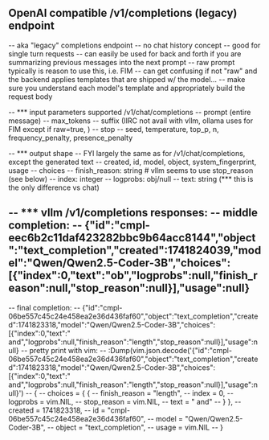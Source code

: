 ## OpenAI compatible /v1/completions (legacy) endpoint

-- aka "legacy" completions endpoint
-- no chat history concept
--   good for single turn requests
--   can easily be used for back and forth if you are summarizing previous messages into the next prompt
-- raw prompt typically is reason to use this, i.e. FIM
-- can get confusing if not "raw" and the backend applies templates that are shipped w/ the model...
--   make sure you understand each model's template and appropriately build the request body

-- *** input parameters supported /v1/chat/completions
-- prompt (entire message)
-- max_tokens
-- suffix (IIRC not avail with vllm, ollama uses for FIM except if raw=true, )
-- stop
-- seed, temperature, top_p, n, frequency_penalty, presence_penalty

-- *** output shape
--   FYI largely the same as for /v1/chat/completions, except the generated text
--  created, id, model, object, system_fingerprint, usage
--  choices
--    finish_reason: string  # vllm seems to use stop_reason (see below)
--    index: integer
--    logprobs: obj/null
--    text: string    (*** this is the only difference vs chat)

-- *** vllm /v1/completions responses:
--  middle completion:
--   {"id":"cmpl-eec6b2c11daf423282bbc9b64acc8144","object":"text_completion","created":1741824039,"model":"Qwen/Qwen2.5-Coder-3B","choices":[{"index":0,"text":"ob","logprobs":null,"finish_reason":null,"stop_reason":null}],"usage":null}
--
--  final completion:
--   {"id":"cmpl-06be557c45c24e458ea2e36d436faf60","object":"text_completion","created":1741823318,"model":"Qwen/Qwen2.5-Coder-3B","choices":[{"index":0,"text":" and","logprobs":null,"finish_reason":"length","stop_reason":null}],"usage":null}
--    pretty print with vim:
--    :Dump(vim.json.decode('{"id":"cmpl-06be557c45c24e458ea2e36d436faf60","object":"text_completion","created":1741823318,"model":"Qwen/Qwen2.5-Coder-3B","choices":[{"index":0,"text":" and","logprobs":null,"finish_reason":"length","stop_reason":null}],"usage":null}')
-- {
--   choices = { {
--       finish_reason = "length",
--       index = 0,
--       logprobs = vim.NIL,
--       stop_reason = vim.NIL,
--       text = " and"
--     } },
--   created = 1741823318,
--   id = "cmpl-06be557c45c24e458ea2e36d436faf60",
--   model = "Qwen/Qwen2.5-Coder-3B",
--   object = "text_completion",
--   usage = vim.NIL
-- }

